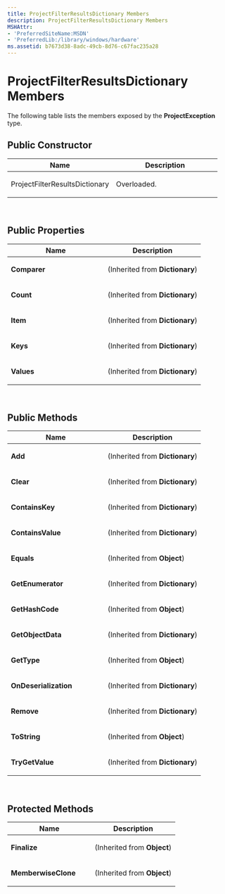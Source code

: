 ```yaml
---
title: ProjectFilterResultsDictionary Members
description: ProjectFilterResultsDictionary Members
MSHAttr:
- 'PreferredSiteName:MSDN'
- 'PreferredLib:/library/windows/hardware'
ms.assetid: b7673d38-8adc-49cb-8d76-c67fac235a28
---
```


# ProjectFilterResultsDictionary Members


The following table lists the members exposed by the **ProjectException** type.

## <span id="Public_Constructor"></span><span id="public_constructor"></span><span id="PUBLIC_CONSTRUCTOR"></span>Public Constructor


<table>
<colgroup>
<col width="50%" />
<col width="50%" />
</colgroup>
<thead>
<tr class="header">
<th>Name</th>
<th>Description</th>
</tr>
</thead>
<tbody>
<tr class="odd">
<td><p>ProjectFilterResultsDictionary</p></td>
<td><p>Overloaded.</p></td>
</tr>
</tbody>
</table>

 

## <span id="Public_Properties"></span><span id="public_properties"></span><span id="PUBLIC_PROPERTIES"></span>Public Properties


<table>
<colgroup>
<col width="50%" />
<col width="50%" />
</colgroup>
<thead>
<tr class="header">
<th>Name</th>
<th>Description</th>
</tr>
</thead>
<tbody>
<tr class="odd">
<td><p><strong>Comparer</strong></p></td>
<td><p>(Inherited from <strong>Dictionary</strong>)</p></td>
</tr>
<tr class="even">
<td><p><strong>Count</strong></p></td>
<td><p>(Inherited from <strong>Dictionary</strong>)</p></td>
</tr>
<tr class="odd">
<td><p><strong>Item</strong></p></td>
<td><p>(Inherited from <strong>Dictionary</strong>)</p></td>
</tr>
<tr class="even">
<td><p><strong>Keys</strong></p></td>
<td><p>(Inherited from <strong>Dictionary</strong>)</p></td>
</tr>
<tr class="odd">
<td><p><strong>Values</strong></p></td>
<td><p>(Inherited from <strong>Dictionary</strong>)</p></td>
</tr>
</tbody>
</table>

 

## <span id="Public_Methods"></span><span id="public_methods"></span><span id="PUBLIC_METHODS"></span>Public Methods


<table>
<colgroup>
<col width="50%" />
<col width="50%" />
</colgroup>
<thead>
<tr class="header">
<th>Name</th>
<th>Description</th>
</tr>
</thead>
<tbody>
<tr class="odd">
<td><p><strong>Add</strong></p></td>
<td><p>(Inherited from <strong>Dictionary</strong>)</p></td>
</tr>
<tr class="even">
<td><p><strong>Clear</strong></p></td>
<td><p>(Inherited from <strong>Dictionary</strong>)</p></td>
</tr>
<tr class="odd">
<td><p><strong>ContainsKey</strong></p></td>
<td><p>(Inherited from <strong>Dictionary</strong>)</p></td>
</tr>
<tr class="even">
<td><p><strong>ContainsValue</strong></p></td>
<td><p>(Inherited from <strong>Dictionary</strong>)</p></td>
</tr>
<tr class="odd">
<td><p><strong>Equals</strong></p></td>
<td><p>(Inherited from <strong>Object</strong>)</p></td>
</tr>
<tr class="even">
<td><p><strong>GetEnumerator</strong></p></td>
<td><p>(Inherited from <strong>Dictionary</strong>)</p></td>
</tr>
<tr class="odd">
<td><p><strong>GetHashCode</strong></p></td>
<td><p>(Inherited from <strong>Object</strong>)</p></td>
</tr>
<tr class="even">
<td><p><strong>GetObjectData</strong></p></td>
<td><p>(Inherited from <strong>Dictionary</strong>)</p></td>
</tr>
<tr class="odd">
<td><p><strong>GetType</strong></p></td>
<td><p>(Inherited from <strong>Object</strong>)</p></td>
</tr>
<tr class="even">
<td><p><strong>OnDeserialization</strong></p></td>
<td><p>(Inherited from <strong>Dictionary</strong>)</p></td>
</tr>
<tr class="odd">
<td><p><strong>Remove</strong></p></td>
<td><p>(Inherited from <strong>Dictionary</strong>)</p></td>
</tr>
<tr class="even">
<td><p><strong>ToString</strong></p></td>
<td><p>(Inherited from <strong>Object</strong>)</p></td>
</tr>
<tr class="odd">
<td><p><strong>TryGetValue</strong></p></td>
<td><p>(Inherited from <strong>Dictionary</strong>)</p></td>
</tr>
</tbody>
</table>

 

## <span id="Protected_Methods"></span><span id="protected_methods"></span><span id="PROTECTED_METHODS"></span>Protected Methods


<table>
<colgroup>
<col width="50%" />
<col width="50%" />
</colgroup>
<thead>
<tr class="header">
<th>Name</th>
<th>Description</th>
</tr>
</thead>
<tbody>
<tr class="odd">
<td><p><strong>Finalize</strong></p></td>
<td><p>(Inherited from <strong>Object</strong>)</p></td>
</tr>
<tr class="even">
<td><p><strong>MemberwiseClone</strong></p></td>
<td><p>(Inherited from <strong>Object</strong>)</p></td>
</tr>
</tbody>
</table>

 

 

 







